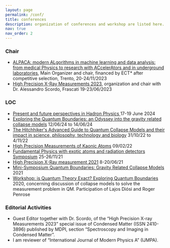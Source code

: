 ```yaml
---
layout: page
permalink: /conf/
title: conferences
description: organization of conferences and workshop are listed here.
nav: true
nav_order: 2
---
```



### Chair

- [ALPACA: modern ALgorithms in machine learning and data analysis: from medical Physics to research with ACcelerAtors and in underground laboratories](https://www.ectstar.eu/workshops/alpaca-modern-algorithms-in-machine-learning-and-data-analysis-from-medical-physics-to-research-with-accelerators-and-in-underground-laboratories/), Main Organizer and chair, financed by ECT* after competitive selection, Trento, 20-24/11/2023
- [High Precision X-Ray Measurements 2023](https://hpxm2023.github.io), organization and chair with Dr. Alessandro Scordo, Frascati 19-23/06/2023 


### LOC

- [Present and future perspectives in Hadron Physics ](https://agenda.infn.it/event/38467/overview) 17-19 June 2024
- [Exploring the Quantum Boundaries: an Odyssey into the gravity related collapse models](https://agenda.infn.it/event/40188/) 12/06/24 to 14/06/24
- [The Hitchhiker's Advanced Guide to Quantum Collapse Models and their impact in science, philosophy, technology and biology](https://agenda.infn.it/event/32081) 31/10/22 to 4/11/22 
- [High Precision Measurements of Kaonic Atoms](https://agenda.infn.it/event/29975/) 09/02/22 
- [Fundamental Physics with exotic atoms and radiation detectors Symposium](https://agenda.infn.it/event/28836/registrations/2816/) 25-26/11/21 
- [High Precision X-Ray measurement 2021](https://agenda.infn.it/event/22007/) 8-20/06/21 
- [Mini-Symposium Quantum Boundaries: Gravity Related Collapse Models](https://agenda.infn.it/event/29204/) 2021 
- [Workshop: is Quantum Theory Exact? Exploring Quantum Boundaries](https://agenda.infn.it/event/24187/) 2020, concerning discussion of collapse models to solve the measurement problem in QM. Participation of Lajos Diósi and Roger Penrose 
 

### Editorial Activities

- Guest Editor together with Dr. Scordo, of the “High Precision X-ray Measurements 2023” special issue of Condensed Matter (ISSN 2410-3896) published by MDPI, section “Spectroscopy and Imaging in Condensed Matter”.
- I am reviewer of “International Journal of Modern Physics A” (IJMPA). 
